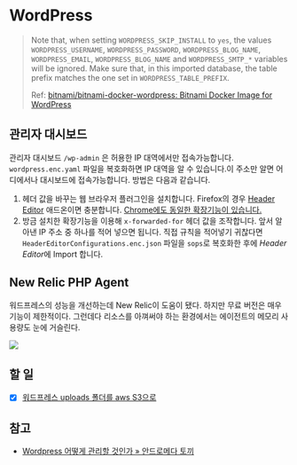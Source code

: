 # WordPress

> Note that, when setting `WORDPRESS_SKIP_INSTALL` to `yes`, the values `WORDPRESS_USERNAME`, `WORDPRESS_PASSWORD`, `WORDPRESS_BLOG_NAME`, `WORDPRESS_EMAIL`, `WORDPRESS_BLOG_NAME` and `WORDPRESS_SMTP_*` variables will be ignored. Make sure that, in this imported database, the table prefix matches the one set in `WORDPRESS_TABLE_PREFIX`.
>
> Ref: [bitnami/bitnami-docker-wordpress: Bitnami Docker Image for WordPress](https://github.com/bitnami/bitnami-docker-wordpress)

## 관리자 대시보드

관리자 대시보드 `/wp-admin` 은 허용한 IP 대역에서만 접속가능합니다. `wordpress.enc.yaml` 파일을 복호화하면 IP 대역을 알 수 있습니다.이 주소만 알면 어디에서나 대시보드에 접속가능합니다. 방법은 다음과 같습니다.

1. 헤더 값을 바꾸는 웹 브라우저 플러그인을 설치합니다. Firefox의 경우 [Header Editor](https://addons.mozilla.org/en-US/firefox/addon/header-editor) 애드온이면 충분합니다. [Chrome에도 동일한 확장기능이 있습니다.](https://chrome.google.com/webstore/detail/header-editor/eningockdidmgiojffjmkdblpjocbhgh?hl=ko)
2. 방금 설치한 확장기능을 이용해 `x-forwarded-for` 헤더 값을 조작합니다. 앞서 알아낸 IP 주소 중 하나를 적어 넣으면 됩니다. 직접 규칙을 적어넣기 귀찮다면 `HeaderEditorConfigurations.enc.json` 파일을 `sops`로 복호화한 후에 *Header Editor*에 Import 합니다.


## New Relic PHP Agent

워드프레스의 성능을 개선하는데 New Relic이 도움이 됐다. 하지만 무료 버전은 매우 기능이 제한적이다. 그런데다 리소스를 아껴써야 하는 환경에서는 에이전트의 메모리 사용량도 눈에 거슬린다.

![](docs/images/newrelic.png)

## 할 일

- [x] [워드프레스 uploads 폴더를 aws S3으로](https://eastsocial.co.kr/archives/5521)

## 참고

- [Wordpress 어떻게 관리할 것인가 » 안드로메다 토끼](https://andromedarabbit.net/wordpress-%ec%96%b4%eb%96%bb%ea%b2%8c-%ea%b4%80%eb%a6%ac%ed%95%a0-%ea%b2%83%ec%9d%b8%ea%b0%80/)
